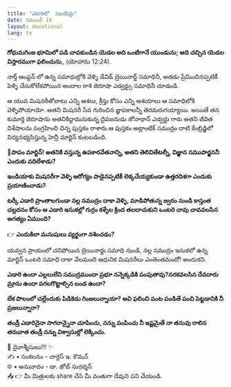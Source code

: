 ```yaml
---
title: "ఎడారిలో  సెలయేర్లు"
date: నవంబర్ 14
layout: devotional
lang: te
---
```


**గోధుమగింజ భూమిలో పడి చావకుండిన యెడల అది ఒంటిగానే యుండును; అది చచ్చిన యెడల విస్తారముగా ఫలించును**_ (యోహాను 12:24).

నార్త్ ఆంప్టన్ లో ఉన్న సమాధుల్లోకి వెళ్ళి డేవిడ్ బ్రెయినార్డ్ సమాధినీ, అతడు ప్రేమించినప్పటికీ పెళ్ళి చేసుకోలేకపోయిన అందాల రాశి జెరూషా ఎడ్వర్డ్సు సమాధినీ చూడండి.

ఆ యువ మిషనరీతోబాటు ఎన్ని ఆశలు, క్రీస్తు కోసం ఎన్ని ఆశయాలు ఆ సమాధిలోకి వెళ్ళిపోయాయో. అతని మిషనరీ సేవ గురించిన జ్ఞాపకాలన్నీ తెరమరుగయ్యాయి. అయితే తన కుమార్తె జెరూషాను అతనికిద్దామనుకున్న దైవజనుడు జోనాథాన్ ఎడ్వర్డు గారు అతని జీవిత విశేషాలను సంగ్రహించి చిన్న పుస్తకం రాశారు.ఆ పుస్తకం అట్లాంటిక్ సముద్రం దాటి కేంబ్రిడ్జిలో విద్యనభ్యసిస్తున్న హెన్రీ మార్టిన్ కంటబడింది.

**📖పాపం మార్టిన్! అతనికి వస్తున్న ఉపకారవేతనాన్ని, అతని తెలివితేటల్నీ, విజ్ఞాన సముపార్జననీ ఎందుకు వదిలేశాడు?**

 **ఇండియాకు మిషనరీగా వెళ్ళి ఆరోగ్యం పాడైనప్పటికీ లెక్కచేయ్యకుండా ఉత్తరదిశగా ఎందుకు ప్రయాణించాడు?**

 **టర్కీ ఎడారి ప్రాంతాలగుండా నల్ల సముద్రం దాకా వెళ్ళి, మాడిపోతున్న జ్వరం నుండి కాస్తంత చల్లదనం కోసం ఆ ఎడారి ఇసుకల్లో గుర్రం కళ్ళేల క్రింద తలదాచుకుని ఒంటరి చావు చావవలసిన అగత్యం ఏముంది?**

👉 **ఎందుకిలా మనుషులు వ్యర్థంగా నశించడం?**

 యవ్వన ప్రాయంలో చనిపోయిన బ్రెయినార్డు సమాధి నుండి, నల్ల సముద్రం ఇసుకలో ఉన్న మార్టిన్ ఒంటరి సమాధి దాకా వేలమంది ఆధునిక మిషనరీలు ఎంతెంతమందో! అందుకని.

**ఎడారి ఉందా ఎల్లలులేని సముద్రముందా ప్రభూ నన్నెక్కడికి పంపుతావు?నరకవలసిన దేవదారు మ్రాను ఉందా పగలగొట్టాల్సిన బండ ఉందా?**

**లేక పొలంలో చల్లేందుకు పిడికెడు గింజలున్నాయా? అవి ఫలించి పంట పండితే పంచి పెట్టడానికి నీ ప్రజలున్నారా?**

**తండ్రీ ఎడారినైనా సాగరాన్నైనా చూపించు, నన్ను పంపించు నీ ఇష్టమైతే నా తనువు రాలిన తరువాత తండ్రీ నన్ను విశ్వాసుల్లో లెక్కించు.**


<div class="blessing">🙏 <span class="bless-text">దైవాశ్శీసులు!!!</span> ✨</div>

<div class="credit">✍️ <span class="credit-text">▪ సంకలనం - చార్లెస్ ఇ. కౌమన్</span></div>
<div class="credit">🌐 <span class="credit-text">▪ అనువాదం - డా. జోబ్ సుదర్శన్</span></div>


<div class="share">📤 👉 <span class="share-text">మీ మిత్రులకు share చేసి మీ వంతుగా దేవుని పని చేయండి.</span></div>
